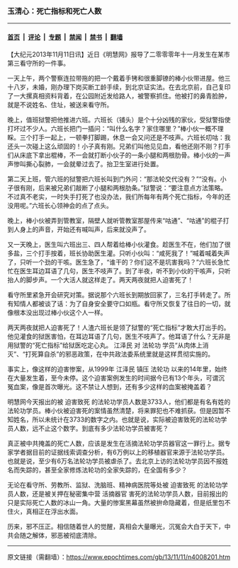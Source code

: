 ### 玉清心：死亡指标和死亡人数

---

#### [首页](../../../..?n4008201) &nbsp;|&nbsp; [评论](../../../../../epoch-comment?n4008201) &nbsp;|&nbsp; [专题](../../../../../epoch-special?n4008201) &nbsp;|&nbsp; [禁闻](../../../../../epoch-news?n4008201) &nbsp;|&nbsp; [禁书](../../../../../books?n4008201) &nbsp;|&nbsp; [翻墙](https://github.com/gfw-breaker/nogfw/blob/master/README.md?n4008201)


<div class="post_content" id="artbody" itemprop="articleBody">
 <!-- article content begin -->
 <p>
  【大纪元2013年11月11日讯】近日《明慧网》报导了二零零零年十一月发生在某市第三看守所的一件事。
 </p>
 <p>
  一天上午，两个警察连拉带拖的把一个戴着手铐和很重脚镣的棒小伙带进屋。他三十八岁，未婚，刚办理下岗买断工龄手续，到北京证实法。在去北京前，自己复印了一大摞真相资料背着，在公园附近发给路人，被警察抓住。他被打的鼻青脸肿，就是不说姓名、住址，被送来看守所。
 </p>
 <p>
  晚上，值班狱警把他推进六班。六班长（铺头）是个十分凶残的家伙，受狱警指使打坏过不少人。六班长把门一插问：“叫什么名字？家住哪里？”棒小伙一概不理睬。三个打手一起上，一顿拳打脚踢，休息一会又问还是不吱声。六班长叨咕：我还头一次碰上这么顽固的！小子真有刚。兄弟们叫他见见血，看他还刚不刚？打手们从床底下拿出棍棒，不一会就打断小伙子的一条小腿和两根肋骨。棒小伙的一声声惨叫撕心裂肺，一会就晕过去了。抬卫生室进行处置。
 </p>
 <p>
  第二天上班，管六班的狱警把六班长叫到门外问：“那法轮交代没有？”“没有。小子很有刚，后来被兄弟们敲断了小腿和两根肋条。”狱警说：“要注意点方法策略。不过真不老实，一时失手打死了也没办法，我们所每年有两个死亡指标，今年的还没用呢。”六班长心领神会的点了点头。
 </p>
 <p>
  晚上，棒小伙被弄到管教室，隔壁人就听管教室那屋传来“咕通”、“咕通”的棍子打到人身上的声音，开始还有喊叫声，后来就没声了。
 </p>
 <p>
  又一天晚上，医生叫六班出三、四人帮着给棒小伙灌食。趁医生不在，他们加了很多盐，三个打手按着，班长协助医生灌。只听小伙叫：“咸死我了！”喊着喊着失声了，只听一个劲的干咳。医生急了，“谁干的？你们这不是坑害我吗？”六班长急忙忙在医生耳边耳语了几句，医生不吱声了。到了半夜，听不到小伙的干咳声，只听抬人的脚步声。一个大活人就这样走了。两天两夜就把人迫害死了！
 </p>
 <p>
  看守所里紧急开会研究对策。据说那个六班长到期放回家了，三名打手转走了。所有知情人都被谈了话：为了自身安全要守口如瓶。看守所又恢复了往日的一切，就像根本没出现过棒小伙这个人一样。
 </p>
 <p>
  两天两夜就把人迫害死了！人渣六班长是领了狱警的“死亡指标”才敢大打出手的。他见灌食的狱医害怕，在耳边耳语了几句，医生不吱声了。他耳语了什么？无非是用狱警的“死亡指标”给狱医吃定心丸。
  <ok href="https://www.epochtimes.com/gb/tag/%E6%B1%9F%E6%B3%BD%E6%B0%91.html">
   江泽民
  </ok>
  对
  <ok href="https://www.epochtimes.com/gb/tag/%E6%B3%95%E8%BD%AE%E5%8A%9F.html">
   法轮功
  </ok>
  学员“从肉体上消灭”、“打死算自杀”的邪恶政策，在中共政法委系统里就是这样贯彻实施的。
 </p>
 <p>
  事实上，像这样的迫害惨案，从1999年
  <ok href="https://www.epochtimes.com/gb/tag/%E6%B1%9F%E6%B3%BD%E6%B0%91.html">
   江泽民
  </ok>
  镇压
  <ok href="https://www.epochtimes.com/gb/tag/%E6%B3%95%E8%BD%AE%E5%8A%9F.html">
   法轮功
  </ok>
  以来的14年里，始终在大量发生着，至今未停。这个迫害案例发生的时间据今已有13个年头，可谓沉冤血案，像是首次曝光。这不禁让人想到，还有多少这样的血案被掩盖着？
 </p>
 <p>
  明慧网今天报出的被
  <ok href="https://www.epochtimes.com/gb/tag/%E8%BF%AB%E5%AE%B3%E8%87%B4%E6%AD%BB.html">
   迫害致死
  </ok>
  的法轮功学员人数是3733人，他们都是有名有姓的法轮功学员。棒小伙被迫害死的案情虽然清楚，将来罪犯也不难抓获。但是因暂不知姓名，所以未统计在3733的数字之内。也就是说，实际被迫害致死的法轮功学员人数，远不止这个数字。到底有多少法轮功学员被害死？
 </p>
 <p>
  真正被中共掩盖的死亡人数，应该是发生在活摘法轮功学员器官这一罪行上。据专家学者据目前的证据线索调查分析，有6万例以上的移植器官来源于法轮功学员。也就是说，至少有6万名法轮功学员被虐杀了。去北京上访的法轮功学员因不报姓名而失踪的，甚至全家修炼法轮功的全家失踪的，在全国有多少？
 </p>
 <p>
  无论在看守所、劳教所、监狱、洗脑班、精神病医院等处被
  <ok href="https://www.epochtimes.com/gb/tag/%E8%BF%AB%E5%AE%B3%E8%87%B4%E6%AD%BB.html">
   迫害致死
  </ok>
  的法轮功学员人数，还是被关押在秘密集中营
  <ok href="https://www.epochtimes.com/gb/tag/%E6%B4%BB%E6%91%98%E5%99%A8%E5%AE%98.html">
   活摘器官
  </ok>
  害死的法轮功学员人数，目前报出的只是实际死亡人数的冰山一角。大量的惨案黑幕虽然被拚命隐藏着，但是纸里包不住火，真相正在浮出水面。
 </p>
 <p>
  历来，邪不压正。相信随着世人的觉醒，真相会大量曝光，沉冤会大白于天下，中共会随之解体，邪恶被彻底清除。
 </p>
 <p>
 </p>
 <!-- article content end -->
 <div id="below_article_ad">
 </div>
</div>


---

原文链接（需翻墙）：https://www.epochtimes.com/gb/13/11/11/n4008201.htm